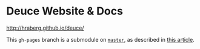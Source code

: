 # Deuce Website & Docs

http://hraberg.github.io/deuce/

This `gh-pages` branch is a submodule on [`master`](https://github.com/hraberg/deuce/tree/master), as described in [this article](http://blog.blindgaenger.net/generate_github_pages_in_a_submodule.html).
